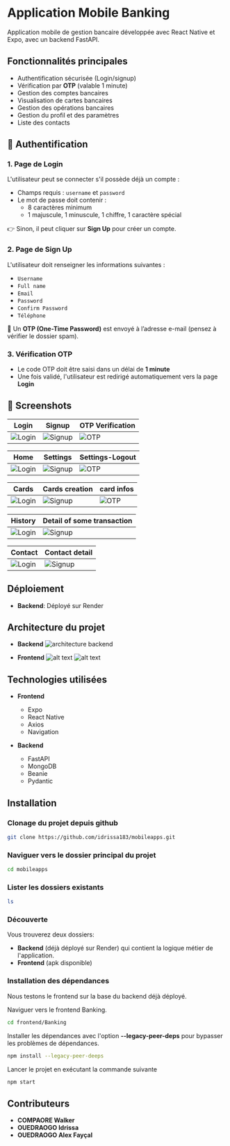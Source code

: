 # Application Mobile Banking

Application mobile de gestion bancaire développée avec React Native et Expo, avec un backend FastAPI.

## Fonctionnalités principales

- Authentification sécurisée (Login/signup)
- Vérification par **OTP** (valable 1 minute)
- Gestion des comptes bancaires
- Visualisation de cartes bancaires
- Gestion des opérations bancaires
- Gestion du profil et des paramètres
- Liste des contacts

## 🔐 Authentification

### 1. Page de Login

L'utilisateur peut se connecter s'il possède déjà un compte :

- Champs requis : `username` et `password`
- Le mot de passe doit contenir :
  - 8 caractères minimum
  - 1 majuscule, 1 minuscule, 1 chiffre, 1 caractère spécial

👉 Sinon, il peut cliquer sur **Sign Up** pour créer un compte.

### 2. Page de Sign Up

L'utilisateur doit renseigner les informations suivantes :

- `Username`
- `Full name`
- `Email`
- `Password`
- `Confirm Password`
- `Téléphone`

📧 Un **OTP (One-Time Password)** est envoyé à l’adresse e-mail (pensez à vérifier le dossier spam).

### 3. Vérification OTP

- Le code OTP doit être saisi dans un délai de **1 minute**
- Une fois validé, l'utilisateur est redirigé automatiquement vers la page **Login**

## 🎨 Screenshots
| Login | Signup | OTP Verification |
|-------|--------|------------------|
| ![Login](/frontend/Banking/Readme/login.jpeg) | ![Signup](/frontend/Banking/Readme/signup.jpeg) | ![OTP](/frontend/Banking/Readme/token.jpg) |

| Home | Settings | Settings-Logout |
|-------|--------|------------------|
| ![Login](/frontend/Banking/Readme/home.jpg) | ![Signup](/frontend/Banking/Readme/settings.jpg) | ![OTP](/frontend/Banking/Readme/logout.jpg) |


| Cards | Cards creation | card infos |
|-------|--------|------------------|
| ![Login](/frontend/Banking/Readme/card.jpg) | ![Signup](/frontend/Banking/Readme/card222.jpg) | ![OTP](/frontend/Banking/Readme/card3.jpg) |

| History | Detail of some transaction |
|-------|--------|
| ![Login](/frontend/Banking/Readme/history1.jpg) | ![Signup](/frontend/Banking/Readme/history2.jpg) |

| Contact | Contact detail |
|-------|--------|
| ![Login](/frontend/Banking/Readme/contact.jpg) | ![Signup](/frontend/Banking/Readme/contact2.jpg) |


## Déploiement

* **Backend**: Déployé sur Render

## Architecture du projet 

* **Backend**
![architecture backend](backend-1.png)

* **Frontend**
![alt text](frontend-1-1.png) ![alt text](frontend-2-1.png)

##  Technologies utilisées

* **Frontend**
  - Expo
  - React Native
  - Axios
  - Navigation
  
* **Backend**
  - FastAPI
  - MongoDB
  - Beanie
  - Pydantic
  
## Installation

### Clonage du projet depuis github

```sh
git clone https://github.com/idrissa183/mobileapps.git
```

### Naviguer vers le dossier principal du projet

```sh
cd mobileapps
```

### Lister les dossiers existants

```sh
ls 
```

### Découverte

Vous trouverez deux dossiers:

- **Backend** (déjà déployé sur Render) qui contient la logique métier de l'application.
- **Frontend** (apk disponible)


### Installation des dépendances

Nous testons le frontend sur la base du backend déjà déployé.

Naviguer vers le frontend Banking.

```sh
cd frontend/Banking
```

Installer les dépendances avec l'option **--legacy-peer-deps** pour bypasser les problèmes de dépendances.

```sh
npm install --legacy-peer-deeps
```

Lancer le projet en exécutant la commande suivante

```sh
npm start
```

## Contributeurs

* **COMPAORE Walker**
* **OUEDRAOGO Idrissa**
* **OUEDRAOGO Alex Fayçal**